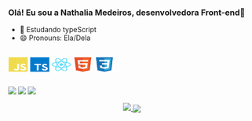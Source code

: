 ### Olá! Eu sou a Nathalia Medeiros, desenvolvedora Front-end👋




- 🌱 Estudando typeScript
- 😄 Pronouns: Ela/Dela


<div style="display: inline_block"><br>
  <img align="center" alt="Nath-Js" height="30" width="40" src="https://raw.githubusercontent.com/devicons/devicon/master/icons/javascript/javascript-plain.svg">
  <img align="center" alt="Nath-Ts" height="30" width="40" src="https://raw.githubusercontent.com/devicons/devicon/master/icons/typescript/typescript-plain.svg">
  <img align="center" alt="Nath-React" height="30" width="40" src="https://raw.githubusercontent.com/devicons/devicon/master/icons/react/react-original.svg">
  <img align="center" alt="Nath-HTML" height="30" width="40" src="https://raw.githubusercontent.com/devicons/devicon/master/icons/html5/html5-original.svg">
  <img align="center" alt="Nath-CSS" height="30" width="40" src="https://raw.githubusercontent.com/devicons/devicon/master/icons/css3/css3-original.svg">
 
</div>

##

<div>

  <a href="https://instagram.com/natthtata" target="_blank"><img src="https://img.shields.io/badge/-Instagram-%23E4405F?style=for-the-badge&logo=instagram&logoColor=white" target="_blank"></a>
  <a href = "mailto:nathalia.lalvc@gmail.com"><img src="https://img.shields.io/badge/-Gmail-%23333?style=for-the-badge&logo=gmail&logoColor=white" target="_blank"></a>
  <a href="https://www.linkedin.com/in/nathalia-de-oliveira-medeiros-14a471116/" target="_blank"><img src="https://img.shields.io/badge/-LinkedIn-%230077B5?style=for-the-badge&logo=linkedin&logoColor=white" target="_blank"></a> 
  
  
  <div align="center">
<a href="https://github.com/NathMedeiros">
  <img height="150em" src="https://github-readme-stats-eight-theta.vercel.app/api?username=NathMedeiros&show_icons=true&theme=algolia&include_all_commits=true&count_private=true"/>

</a>
    <a href="(https://github.com/NathMedeiros/github-readme-stats">
    <img align="center" height="150em" src="https://github-readme-stats.vercel.app/api/top-langs/?username=NathMedeiros&layout=compact&theme=dracula" />
  </a>
</div>
   
 </div>
